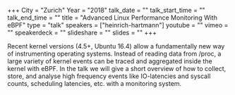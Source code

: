 +++
City = "Zurich"
Year = "2018"
talk_date = ""
talk_start_time = ""
talk_end_time = ""
title = "Advanced Linux Performance Monitoring With eBPF"
type = "talk"
speakers = ["heinrich-hartmann"]
youtube = ""
vimeo = ""
speakerdeck = ""
slideshare = ""
slides = ""
+++

Recent kernel versions (4.5+, Ubuntu 16.4) allow a fundamentally new way of instrumenting
operating systems. Instead of reading data from /proc, a large variety of kernel events
can be traced and aggregated inside the kernel with eBPF. In the talk we will give a short
overview of how to collect, store, and analyse high frequency events like IO-latencies and
syscall counts, scheduling latencies, etc. with a monitoring system.
